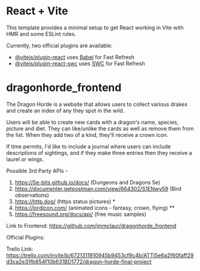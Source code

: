 # React + Vite

This template provides a minimal setup to get React working in Vite with HMR and some ESLint rules.

Currently, two official plugins are available:

- [@vitejs/plugin-react](https://github.com/vitejs/vite-plugin-react/blob/main/packages/plugin-react/README.md) uses [Babel](https://babeljs.io/) for Fast Refresh
- [@vitejs/plugin-react-swc](https://github.com/vitejs/vite-plugin-react-swc) uses [SWC](https://swc.rs/) for Fast Refresh

# dragonhorde_frontend

The Dragon Horde is a website that allows users to collect various drakes and create an index of any they spot in the wild.

Users will be able to create new cards with a dragon's name, species, picture and diet. They can like/unlike the cards as well as remove them from the list. When they add two of a kind, they'll receive a crown icon.

If time permits, I'd like to include a journal where users can include descriptions of sightings, and if they make three entries then they receive a laurel or wings.

Possible 3rd Party APIs -

1. https://5e-bits.github.io/docs/ (Dungeons and Dragons 5e)
2. https://documenter.getpostman.com/view/664302/S1ENwy59 (Bird observations)
3. https://http.dog/ (https status pictures) \*
4. https://lordicon.com/ (animated icons - fantasy, crown, flying) \*\*
5. https://freesound.org/docs/api/ (free music samples)

Link to Frontend: https://github.com/jmmclaur/dragonhorde_frontend

Official Plugins:

Trello Link: https://trello.com/invite/b/6721311910945b9453cf9c4b/ATTI5e6a2f60faff29d3ca2e31fb854f10b631BD1772/dragon-horde-final-project
